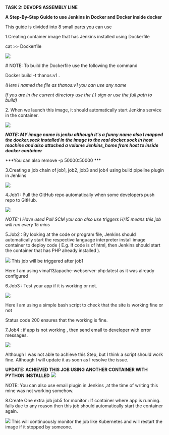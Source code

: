 **TASK 2: DEVOPS ASSEMBLY LINE**

**A Step-By-Step Guide to use Jenkins in Docker and Docker inside
docker**

This guide is divided into 8 small parts you can use

1.Creating container image that has Jenkins installed using Dockerfile

cat \>\> Dockerfile

![](./myMediaFolder/media/image1.png)

\# NOTE: To build the Dockerfile use the following the command

Docker build -t thanos:v1 .

*(Here I named the file as thanos:v1 you can use any name*

*If you are in the current directory use the (.) sign or use the full
path to build)*

2\. When we launch this image, it should automatically start Jenkins
service in the container.

![](./myMediaFolder/media/image2.png)

***NOTE: MY image name is jenku although it's a funny name also I mapped
the docker.sock installed in the image to the real docker.sock in host
machine and also attached a volume Jenkins\_home from host to inside
docker container***

***You can also remove -p 50000:50000 ***

3.Creating a job chain of job1, job2, job3 and job4 using build pipeline
plugin in Jenkins

![](./myMediaFolder/media/image3.png)

4.Job1 : Pull the GitHub repo automatically when some developers push
repo to GitHub.

![](./myMediaFolder/media/image4.png)

*NOTE: I Have used Poll SCM you can also use triggers H/15 means this
job will run every 15 mins*

5.Job2 : By looking at the code or program file, Jenkins should
automatically start the respective language interpreter install image
container to deploy code ( E.g. If code is of html, then Jenkins should
start the container that has PHP already installed ).

![](./myMediaFolder/media/image5.png)
This job will be triggered after job1

Here I am using vimal13/apache-webserver-php:latest as it was already
configured

6.Job3 : Test your app if it is working or not.

![](./myMediaFolder/media/image6.png)

Here I am using a simple bash script to check that the site is working
fine or not

Status code 200 ensures that the working is fine.

7.Job4 : if app is not working , then send email to developer with error
messages.

![](./myMediaFolder/media/image7.png)

Although I was not able to achieve this Step, but I think a script
should work fine. Although I will update it as soon as I resolve the
issue.

**UPDATE: ACHIEVED THIS JOB USING ANOTHER CONTAINER WITH PYTHON INSTALLED**
![](./myMediaFolder/media/image71.png)

NOTE: You can also use email plugin in Jenkins ,at the time of writing
this mine was not working somehow.

8.Create One extra job job5 for monitor : If container where app is
running. fails due to any reason then this job should automatically
start the container again.

![](./myMediaFolder/media/image8.png)
This will continuously monitor the job like Kubernetes and will restart
the image if it stopped by someone.
